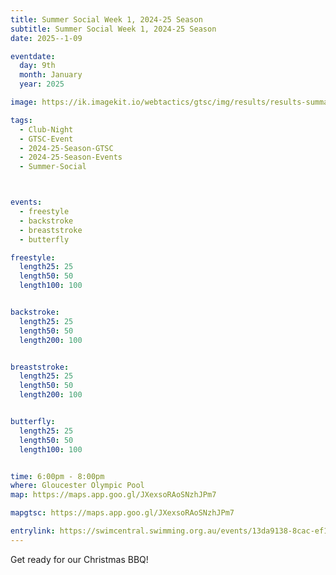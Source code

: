 ```yaml
---
title: Summer Social Week 1, 2024-25 Season
subtitle: Summer Social Week 1, 2024-25 Season
date: 2025--1-09

eventdate:
  day: 9th
  month: January
  year: 2025

image: https://ik.imagekit.io/webtactics/gtsc/img/results/results-summary-28.jpg

tags:
  - Club-Night
  - GTSC-Event
  - 2024-25-Season-GTSC
  - 2024-25-Season-Events
  - Summer-Social



events:
  - freestyle
  - backstroke
  - breaststroke
  - butterfly

freestyle:
  length25: 25
  length50: 50
  length100: 100


backstroke:
  length25: 25
  length50: 50
  length200: 100


breaststroke:
  length25: 25
  length50: 50
  length200: 100


butterfly:
  length25: 25
  length50: 50
  length100: 100


time: 6:00pm - 8:00pm
where: Gloucester Olympic Pool
map: https://maps.app.goo.gl/JXexsoRAoSNzhJPm7

mapgtsc: https://maps.app.goo.gl/JXexsoRAoSNzhJPm7

entrylink: https://swimcentral.swimming.org.au/events/13da9138-8cac-ef11-b8e9-002248978584/nominations
---
```


Get ready for our Christmas  BBQ!